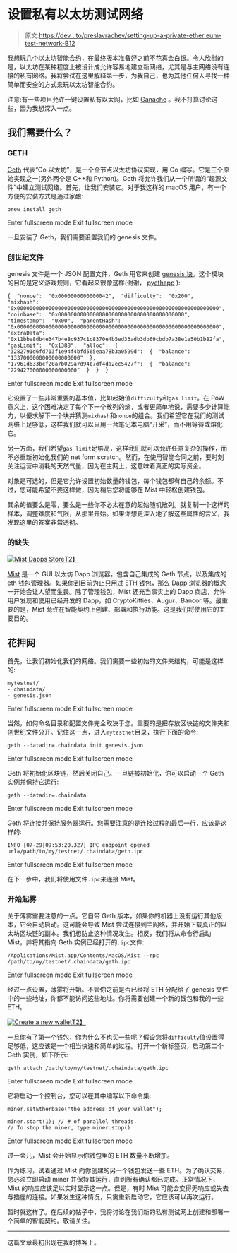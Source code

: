# 设置私有以太坊测试网络

> 原文:[https://dev . to/preslavrachev/setting-up-a-private-ether eum-test-network-B12](https://dev.to/preslavrachev/setting-up-a-private-ethereum-test-network-b12)

我想玩几个以太坊智能合约，在最终版本准备好之前不花真金白银。令人欣慰的是，以太坊在某种程度上被设计成允许容易地建立新网络，尤其是与主网络没有连接的私有网络。我将尝试在这里解释第一步，为我自己，也为其他任何人寻找一种简单而安全的方式来玩以太坊智能合约。

注意:有一些项目允许一键设置私有以太网，比如 [Ganache](https://truffleframework.com/ganache) 。我不打算讨论这些，因为我想深入一点。

## 我们需要什么？

### GETH

[Geth](https://geth.ethereum.org/) 代表“Go 以太坊”，是一个全节点以太坊协议实现，用 Go 编写。它是三个原始实现之一(另外两个是 C++和 Python)。Geth 将允许我们从一个所谓的“起源文件”中建立测试网络。首先，让我们安装它。对于我这样的 macOS 用户，有一个方便的安装方式是通过家酿:

```
brew install geth 
```

Enter fullscreen mode Exit fullscreen mode

一旦安装了 Geth，我们需要设置我们的 genesis 文件。

### 创世纪文件

genesis 文件是一个 JSON 配置文件，Geth 用它来创建 [genesis 块](https://en.bitcoin.it/wiki/Genesis_block)。这个模块的目的是定义游戏规则，它看起来很像这样(谢谢， [pyethapp](https://github.com/ethereum/pyethapp/wiki/Custom-genesis) ):

```
{  "nonce":  "0x0000000000000042",  "difficulty":  "0x200",  "mixhash":  "0x0000000000000000000000000000000000000000000000000000000000000000",  "coinbase":  "0x0000000000000000000000000000000000000000",  "timestamp":  "0x00",  "parentHash":  "0x0000000000000000000000000000000000000000000000000000000000000000",  "extraData":  "0x11bbe8db4e347b4e8c937c1c8370e4b5ed33adb3db69cbdb7a38e1e50b1b82fa",  "gasLimit":  "0x1388",  "alloc":  {  "3282791d6fd713f1e94f4bfd565eaa78b3a0599d":  {  "balance":  "1337000000000000000000"  },  "17961d633bcf20a7b029a7d94b7df4da2ec5427f":  {  "balance":  "229427000000000000000"  }  }  } 
```

Enter fullscreen mode Exit fullscreen mode

它设置了一些非常重要的基本值，比如起始值`difficulty`和`gas limit`。在 PoW 意义上，这个困难决定了每个下一个散列的熵，或者更简单地说，需要多少计算能力，以便求解下一个块并猜测`mixhash`和`nonce`的组合。我们希望它在我们的测试网络上足够低，这样我们就可以只用一台笔记本电脑“开采”，而不用等待或熔化它。

另一方面，我们希望`gas limit`足够高，这样我们就可以允许任意复杂的操作，而不必重新初始化我们的 net form scratch。然而，在使用智能合同之前，要时刻关注运营中消耗的天然气量，因为在主网上，这意味着真正的实际资金。

对象是可选的，但是它允许设置初始数量的钱包，每个钱包都有自己的余额。不过，您可能希望不要这样做，因为稍后您将能够在 Mist 中轻松创建钱包。

其余的值要么是零，要么是一些你不必太在意的起始随机散列。就复制一个这样的样本，调整难度和气限，从那里开始。如果你想更深入地了解这些属性的含义，我发现这里的答案非常透彻。

### 的缺失

[![Mist Dapps Store](../Images/734f08817fb459392bfb14612658590d.png)T2】](https://res.cloudinary.com/practicaldev/image/fetch/s--DE0_ZdlG--/c_limit%2Cf_auto%2Cfl_progressive%2Cq_auto%2Cw_880/https://preslav.me/assets/img/2018/july/mist-dapps-store.jpg)

[Mist](https://github.com/ethereum/mist) 是一个 GUI 以太坊 Dapp 浏览器，包含自己集成的 Geth 节点，以及集成的 eth 钱包管理器。如果你到目前为止只用过 ETH 钱包，那么 Dapp 浏览器的概念一开始会让人望而生畏。除了管理钱包，Mist 还充当事实上的 Dapp 商店，允许用户发现和使用已经开发的 Dapp，如 CryptoKitties、Augur、Bancor 等。最重要的是，Mist 允许在智能契约上创建、部署和执行功能。这是我们将使用它的主要目的。

## 花押网

首先，让我们初始化我们的网络。我们需要一些初始的文件夹结构，可能是这样的:

```
mytestnet/
- chaindata/
- genesis.json 
```

Enter fullscreen mode Exit fullscreen mode

当然，如何命名目录和配置文件完全取决于您。重要的是把存放区块链的文件夹和创世纪文件分开。记住这一点，进入`mytestnet`目录，执行下面的命令:

```
geth --datadir=.chaindata init genesis.json 
```

Enter fullscreen mode Exit fullscreen mode

Geth 将初始化区块链，然后关闭自己。一旦链被初始化，你可以启动一个 Geth 实例并保持它运行:

```
geth --datadir=.chaindata 
```

Enter fullscreen mode Exit fullscreen mode

Geth 将连接并保持服务器运行。您需要注意的是连接过程的最后一行，应该是这样的:

```
INFO [07-29|09:53:20.327] IPC endpoint opened   url=/path/to/my/testnet/.chaindata/geth.ipc 
```

Enter fullscreen mode Exit fullscreen mode

在下一步中，我们将使用文件`.ipc`来连接 Mist。

### 开始起雾

关于薄雾需要注意的一点。它自带 Geth 版本，如果你的机器上没有运行其他版本，它会自动启动。这可能会导致 Mist 尝试连接到主网络，并开始下载真正的以太坊区块链的副本。我们想防止这种情况发生。相反，我们将从命令行启动 Mist，并将其指向 Geth 实例已经打开的`.ipc`文件:

```
/Applications/Mist.app/Contents/MacOS/Mist --rpc /path/to/my/testnet/.chaindata/geth.ipc 
```

Enter fullscreen mode Exit fullscreen mode

经过一点设置，薄雾将开始。不管你之前是否已经将 ETH 分配给了 genesis 文件中的一些地址，你都不能访问这些地址。你将需要创建一个新的钱包和我的一些 ETH。

[![Create a new wallet](../Images/f997eafb28ee074c4d8ac41599033904.png)T2】](https://res.cloudinary.com/practicaldev/image/fetch/s--j7Vog3VQ--/c_limit%2Cf_auto%2Cfl_progressive%2Cq_auto%2Cw_880/https://preslav.me/assets/img/2018/july/mist-create-wallet.png)

一旦你有了第一个钱包，你为什么不也买一些呢？假设您将`difficulty`值设置得足够低，这应该是一个相当快速和简单的过程。打开一个新标签页，启动第二个 Geth 实例，如下所示:

```
geth attach /path/to/my/testnet/.chaindata/geth.ipc 
```

Enter fullscreen mode Exit fullscreen mode

它将启动一个控制台，您可以在其中编写以下命令集:

```
miner.setEtherbase("the_address_of_your_wallet");

miner.start(1); // # of parallel threads.
// To stop the miner, type miner.stop() 
```

Enter fullscreen mode Exit fullscreen mode

过一会儿，Mist 会开始显示你钱包里的 ETH 数量不断增加。

作为练习，试着通过 Mist 向你创建的另一个钱包发送一些 ETH。为了确认交易，您必须立即启动 miner 并保持其运行，直到所有确认都已完成。正常情况下，Mist 的响应应该足以实时显示这一点。但是，有时 Mist 可能会变得无响应或失去与插座的连接。如果发生这种情况，只需重新启动它，它应该可以再次运行。

暂时就这样了。在后续的帖子中，我将讨论在我们新的私有测试网上创建和部署一个简单的智能契约。敬请关注。

* * *

这篇文章最初出现在我的博客上。